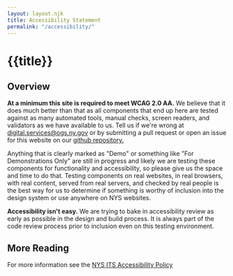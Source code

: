 ```yaml
---
layout: layout.njk
title: Accessibility Statement
permalink: "/accessibility/"
---
```

# {{title}}

## Overview

**At a minimum this site is required to meet WCAG 2.0 AA.** We believe that it does much better than that as all components that end up here are tested against as many automated tools, manual checks, screen readers, and validators as we have available to us. Tell us if we're wrong at <digital.services@ogs.ny.gov> or by submitting a pull request or open an issue for this website on our [github repository.](https://github.com/OGS-Digital-Service/ogs-digital-service.github.io)

Anything that is clearly marked as "Demo" or something like "For Demonstrations Only" are still in progress and likely we are testing these components for functionality and accessibility, so please give us the space and time to do that. Testing components on real websites, in real browsers, with real content, served from real servers, and checked by real people is the best way for us to determine if something is worthy of inclusion into the design system or use anywhere on NYS websites.

**Accessibility isn't easy.** We are trying to bake in accessibility review as early as possible in the design and build process. It is always part of the code review process prior to inclusion even on this testing environment. 

## More Reading

For more information see the [NYS ITS Accessibility Policy](https://its.ny.gov/document/accessibility-web-based-information-and-applications-compliance-reporting)



